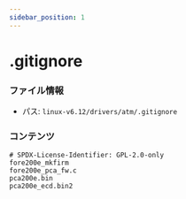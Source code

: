```yaml
---
sidebar_position: 1
---
```

# .gitignore

### ファイル情報

- パス: `linux-v6.12/drivers/atm/.gitignore`

### コンテンツ

```gitignore
# SPDX-License-Identifier: GPL-2.0-only
fore200e_mkfirm
fore200e_pca_fw.c
pca200e.bin
pca200e_ecd.bin2

```
